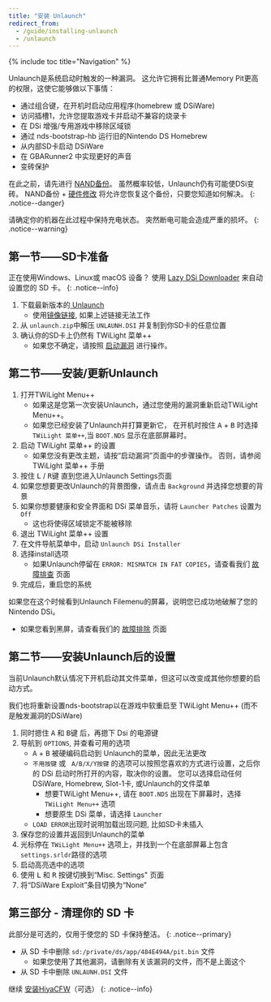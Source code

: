 ```yaml
---
title: "安装 Unlaunch"
redirect_from:
  - /guide/installing-unlaunch
  - /unlaunch
---
```


{% include toc title="Navigation" %}

Unlaunch是系统启动时触发的一种漏洞。 这允许它拥有比普通Memory Pit更高的权限，这使它能够做以下事情：

- 通过组合键，在开机时启动应用程序(homebrew 或 DSiWare)
- 访问插槽1，允许您提取游戏卡并启动不兼容的烧录卡
- 在 DSi 增强/专用游戏中移除区域锁
- 通过 nds-bootstrap-hb 运行旧的Nintendo DS Homebrew
- 从内部SD卡启动 DSiWare
- 在 GBARunner2 中实现更好的声音
- 变砖保护

在此之前，请先进行 [NAND备份](dumping-nand)。 虽然概率较低，Unlaunch仍有可能使DSi变砖。 NAND备份 + [硬件修改](https://web.archive.org/web/20151102221503/https://gbatemp.net/threads/dsi-downgrading-the-complete-guide.393682/) 将允许您恢复这个备份，只要您知道如何解决。
{: .notice--danger}

请确定你的机器在此过程中保持充电状态。 突然断电可能会造成严重的损坏。
{: .notice--warning}

## 第一节——SD卡准备

正在使用Windows、Linux或 macOS 设备？ 使用 [Lazy DSi Downloader](lazy-dsi-downloader) 来自动设置您的 SD 卡。
{: .notice--info}

1. 下载最新版本的[ Unlaunch ](https://problemkaputt.de/unlaunch.zip)
   - 使用[镜像链接](https://web.archive.org/web/20201112031436/https://problemkaputt.de/unlaunch.zip), 如果上述链接无法工作
1. 从 `unlaunch.zip`中解压 `UNLAUNH.DSI` 并复制到你SD卡的任意位置
1. 确认你的SD卡上仍然有 TWiLight 菜单++
   - 如果您不确定，请按照 [启动漏洞](launching-the-exploit#twilight-menu) 进行操作。

## 第二节——安装/更新Unlaunch

1. 打开TWiLight Menu++
   - 如果这是您第一次安装Unlaunch，通过您使用的漏洞重新启动TWiLight Menu++。
   - 如果您已经安装了Unlaunch并打算更新它， 在开机时按住 <kbd class="face">A</kbd> + <kbd class="face">B</kbd> 时选择 `TWiLight 菜单++`,当 `BOOT.NDS` 显示在底部屏幕时。
1. 启动 TWiLight 菜单++ 的设置
   - 如果您没有更改主题，请按“启动漏洞”页面中的步骤操作。 否则，请参阅TWiLight 菜单++ 手册
1. 按住 <kbd class="l">L</kbd> / <kbd class="r">R</kbd>键 直到您进入Unlaunch Settings页面
1. 如果您想要更改Unlaunch的背景图像，请点击 `Background` 并选择您想要的背景
1. 如果你想要健康和安全界面和 DSi 菜单音乐，请将 `Launcher Patches` 设置为 `Off`
   - 这也将使得区域锁定不能被移除
1. 退出 TWiLight 菜单++ 设置
1. 在文件导航菜单中，启动 `Unlaunch DSi Installer`
1. 选择install选项
   - 如果Unlaunch停留在 `ERROR: MISMATCH IN FAT COPIES`，请查看我们 [故障排查](troubleshooting) 页面
1. 完成后，重启您的系统

如果您在这个时候看到Unlaunch Filemenu的屏幕，说明您已成功地破解了您的Nintendo DSi。
- 如果您看到黑屏，请查看我们的 [故障排除](troubleshooting) 页面

## 第二节——安装Unlaunch后的设置

当前Unlaunch默认情况下开机启动其文件菜单，但这可以改变成其他你想要的启动方式。

我们也将重新设置nds-bootstrap以在游戏中软重启至 TWiLight Menu++ (而不是触发漏洞的DSiWare)

1. 同时摁住 <kbd class="face">A</kbd> 和 <kbd class="face">B</kbd>键 后，再摁下 Dsi 的电源键
1. 导航到 `OPTIONS`, 并查看可用的选项
   - <kbd class="face">A</kbd> + <kbd class="face">B</kbd> 被硬编码启动到 Unlaunch的菜单，因此无法更改
   - `不用按键` 或 ` A/B/X/Y按键` 的选项可以按照您喜欢的方式进行设置，之后你的 DSi 启动时所打开的内容，取决你的设置。 您可以选择启动任何 DSiWare, Homebrew, Slot-1卡, 或Unlaunch的文件菜单
      - 想要TWiLight Menu++, 请在 `BOOT.NDS` 出现在下屏幕时，选择 `TWiLight Menu++` 选项
      - 想要原生 DSi 菜单，请选择 `Launcher`
   - `LOAD ERROR`出现时说明加载出现问题, 比如SD卡未插入
1. 保存您的设置并返回到Unlaunch的菜单
1. 光标停在 `TWiLight Menu++` 选项上，并找到一个在底部屏幕上包含 `settings.srldr`路径的选项
1. 启动高亮选中的选项
1. 使用 <kbd class="l">L</kbd> 和 <kbd class="r">R</kbd> 按键切换到“Misc. Settings" 页面
1. 将“DSiWare Exploit”条目切换为“None”

## 第三部分 - 清理你的 SD 卡

此部分是可选的，仅用于使您的 SD 卡保持整洁。
{: .notice--primary}

- 从 SD 卡中删除 `sd:/private/ds/app/484E494A/pit.bin` 文件
   - 如果您使用了其他漏洞，请删除有关该漏洞的文件，而不是上面这个
- 从 SD 卡中删除 `UNLAUNH.DSI` 文件

继续 [安装HiyaCFW](installing-hiyacfw)（可选）
{: .notice--info}
